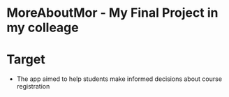 # MoreAboutMor - My Final Project in my colleage 

# Target
- The app aimed to help students make informed decisions about course registration
